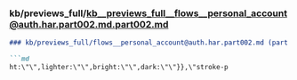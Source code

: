 ### kb/previews_full/kb__previews_full__flows__personal_account@auth.har.part002.md.part002.md

```md
### kb/previews_full/flows__personal_account@auth.har.part002.md (part 002)

```md
ht:\"\",lighter:\"\",bright:\"\",dark:\"\"}},\"stroke-p
```

```

```
